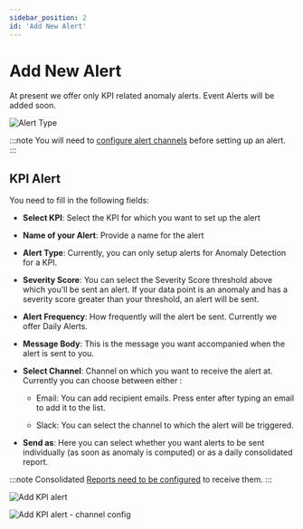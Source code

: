 ```yaml
---
sidebar_position: 2
id: 'Add New Alert'
---
```


# Add New Alert

At present we offer only KPI related anomaly alerts. Event Alerts will be added soon.

![Alert Type](/img/Alerts/alerttype.png)

:::note
You will need to [configure alert channels](/Alerts/Alert_Destination.md) before setting up an alert.
:::

## KPI Alert

You need to fill in the following fields:

-   **Select KPI**: Select the KPI for which you want to set up the alert

-   **Name of your Alert**: Provide a name for the alert

-   **Alert Type**: Currently, you can only setup alerts for Anomaly Detection for a KPI.

-   **Severity Score**: You can select the Severity Score threshold above which you'll be sent an alert. If your data point is an anomaly and has a severity score 
    greater than your threshold, an alert will be sent.

-   **Alert Frequency**: How frequently will the alert be sent. Currently we offer Daily Alerts.

-   **Message Body**: This is the message you want accompanied when the alert is sent to you.

-   **Select Channel**: Channel on which you want to receive the alert at. Currently you can choose between either :

    -   Email: You can add recipient emails. Press enter after typing an email to add it to the list.

    -   Slack: You can select the channel to which the alert will be triggered.

-  **Send as**: Here you can select whether you want alerts to be sent individually (as soon as anomaly is computed) or as a daily consolidated report.

:::note
Consolidated [Reports need to be configured](/Alerts/Alert_Report_Settings.md) to receive them.
:::

![Add KPI alert](/img/Alerts/add_alert_1.png)

![Add KPI alert - channel config](/img/Alerts/add_alert_2.png)

